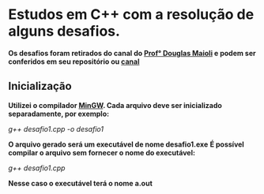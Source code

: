 # Estudos em C++ com a resolução de alguns desafios.

**Os desafios foram retirados do canal do [Prof° Douglas Maioli](https://github.com/professordouglasmaioli) e podem ser conferidos em seu repositório ou [canal](https://www.youtube.com/channel/UC_Ed5ksOnDgmpUdK81z81gw)** 

## Inicialização
**Utilizei o compilador [MinGW](https://sourceforge.net/projects/mingw-w64/). Cada arquivo deve ser inicializado separadamente, por exemplo:**

*g++ desafio1.cpp -o desafio1*

**O arquivo gerado será um executável de nome desafio1.exe**
**É possível compilar o arquivo sem fornecer o nome do executável:**

*g++ desafio1.cpp*

**Nesse caso o executável terá o nome a.out**

